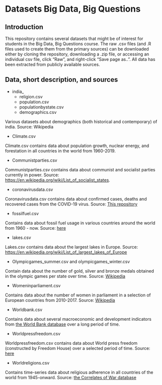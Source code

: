 Datasets Big Data, Big Questions
================

## Introduction

This repository contains several datasets that might be of interest for
students in the Big Data, Big Questions course. The raw .csv files (and
.R files used to create them from the primary sources) can be downloaded
either by cloning the repository, downloading a .zip file, or accessing
an individual csv file, click “Raw”, and right-click “Save page as..”.
All data has been extracted from publicly available sources.

## Data, short description, and sources

  - india_
      - religion.csv
      - population.csv
      - populationbystate.csv
      - demographics.csv
      
Various datasets about demographics (both historical and contemporary) of india. Source: Wikipedia

  - Climate.csv

Climate.csv contains data about population growth, nuclear energy, and
forestation in all countries in the world from 1960-2019.

  - Communistparties.csv

Communistparties.csv contains data about communist and socialist parties
currently in power. Source:
<https://en.wikipedia.org/wiki/List_of_socialist_states>.

  - coronavirusdata.csv

Coronavirusdata.csv contains data about confirmed cases, deaths and
recovered cases from the COVID-19 virus. Source: [This
repository](https://github.com/CSSEGISandData/COVID-19)

  - fossilfuel.csv

Contains data about fossil fuel usage in various countries around the
world from 1960 - now. Source:
[here](http://data.worldbank.org/indicator/EG.USE.COMM.FO.ZS/countries)

  - lakes.csv

Lakes.csv contains data about the largest lakes in Europe. Source:
<https://en.wikipedia.org/wiki/List_of_largest_lakes_of_Europe>

  - Olympicgames\_summer.csv and olympicgames\_winter.csv

Contain data about the number of gold, silver and bronze medals obtained
in the olympic games per state over time. Source:
[Wikipedia](https://en.wikipedia.org/wiki/All-time_Olympic_Games_medal_table)

  - Womeninparliament.csv

Contains data about the number of women in parliament in a selection of
European countries from 2010-2017. Source:
[Wikipedia](https://en.wikipedia.org/wiki/European_countries_by_percentage_of_women_in_national_parliaments)

  - Worldbank.csv

Contains data about several macroeconomic and development indicators
from [the World Bank database](https://data.worldbank.org/) over a long
period of time.

  - Worldpressfreedom.csv

Worldpressfreedom.csv contains data about World press freedom
(constructed by Freedom House) over a selected period of time. Source:
[here](https://en.wikipedia.org/wiki/Press_Freedom_Index#Worldwide_Press_Freedom_Index)

  - Worldreligions.csv

Contains time-series data about religious adherence in all countries of
the world from 1945-onward. Source: [the Correlates of War
database](https://correlatesofwar.org/data-sets/world-religion-data)
